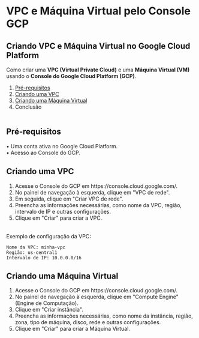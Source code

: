 # VPC e Máquina Virtual pelo Console GCP

## Criando VPC e Máquina Virtual no Google Cloud Platform
Como criar uma <b>VPC (Virtual Private Cloud)</b> e uma <b>Máquina Virtual (VM)</b> usando o <b>Console do Google Cloud Platform (GCP)</b>.

<table>
	<ol>
		<li><a href="https://github.com/leostella97/vpc-vm-gcp#pr%C3%A9-requisitos">Pré-requisitos</a>
		<li><a href="https://github.com/leostella97/vpc-vm-gcp#criando-uma-vpc">Criando uma VPC</a>
		<li><a href="https://github.com/leostella97/vpc-vm-gcp#criando-uma-m%C3%A1quina-virtual">Criando uma Máquina Virtual</a>
		<li>Conclusão
</table>

## Pré-requisitos
• Uma conta ativa no Google Cloud Platform.
<br>
• Acesso ao Console do GCP.

## Criando uma VPC
<table>
	<ol>
		<li>Acesse o Console do GCP em https://console.cloud.google.com/.
		<li>No painel de navegação à esquerda, clique em "VPC de rede".
		<li>Em seguida, clique em "Criar VPC de rede".
		<li>Preencha as informações necessárias, como nome da VPC, região, intervalo de IP e outras configurações.
		<li>Clique em "Criar" para criar a VPC.
	</ol>
</table>

Exemplo de configuração da VPC:

	Nome da VPC: minha-vpc
	Região: us-central1
	Intervalo de IP: 10.0.0.0/16

## Criando uma Máquina Virtual
<table>
	<ol>
		<li>Acesse o Console do GCP em https://console.cloud.google.com/.
		<li>No painel de navegação à esquerda, clique em "Compute Engine" (Engine de Computação).
		<li>Clique em "Criar instância".
		<li>Preencha as informações necessárias, como nome da instância, região, zona, tipo de máquina, disco, rede e outras configurações.
		<li>Clique em "Criar" para criar a Máquina Virtual.
	</ol>
</table>
